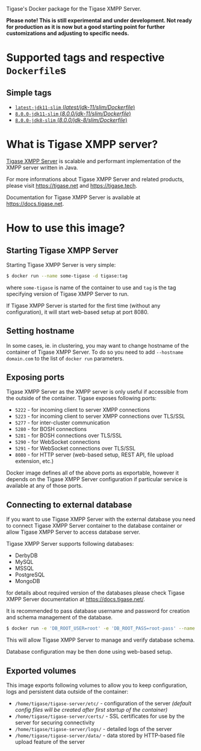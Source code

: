 Tigase's Docker package for the Tigase XMPP Server.

**Please note! This is still experimental and under development. Not ready for production as it is now but a good starting point for further customizations and adjusting to specific needs.**

# Supported tags and respective `Dockerfile`s

## Simple tags
-   [`latest-jdk11-slim` (*latest/jdk-11/slim/Dockerfile*)](latest/jdk-11/slim/Dockerfile)
-   [`8.0.0-jdk11-slim` (*8.0.0/jdk-11/slim/Dockerfile*)](8.0.0jdk-11/slim/Dockerfile)
-   [`8.0.0-jdk8-slim` (*8.0.0/jdk-8/slim/Dockerfile*)](8.0.0/jdk-8/slim/Dockerfile)

# What is Tigase XMPP server?

[Tigase XMPP Server](https://tigase.tech/projects/tigase-server) is scalable and performant implementation of the XMPP server written in Java.

For more informations about Tigase XMPP Server and related products, please visit https://tigase.net and https://tigase.tech.

Documentation for Tigase XMPP Server is available at https://docs.tigase.net.

# How to use this image?

## Starting Tigase XMPP Server

Starting Tigase XMPP Server is very simple:

````bash
$ docker run --name some-tigase -d tigase:tag
````

where `some-tigase` is name of the container to use and `tag` is the tag specifying version of Tigase XMPP Server to run.

If Tigase XMPP Server is started for the first time (without any configuration), it will start web-based setup at port 8080.

## Setting hostname

In some cases, ie. in clustering, you may want to change hostname of the container of Tigase XMPP Server. To do so you need to add `--hostname domain.com` to the list of `docker run` parameters.

## Exposing ports

Tigase XMPP Server as the XMPP server is only useful if accessible from the outside of the container. Tigase exposes following ports:
- `5222` - for incoming client to server XMPP connections
- `5223` - for incoming client to server XMPP connections over TLS/SSL
- `5277` - for inter-cluster communication
- `5280` - for BOSH connections
- `5281` - for BOSH connections over TLS/SSL
- `5290` - for WebSocket connections
- `5291` - for WebSocket connections over TLS/SSL
- `8080` - for HTTP server (web-based setup, REST API, file upload extension, etc.)

Docker image defines all of the above ports as exportable, however it depends on the Tigase XMPP Server configuration if particular service is available at any of those ports.

## Connecting to external database

If you want to use Tigase XMPP Server with the external database you need to connect Tigase XMPP Server container to the database container or allow Tigase XMPP Server to access database server.

Tigase XMPP Server supports following databases:
- DerbyDB
- MySQL
- MSSQL
- PostgreSQL
- MongoDB

for details about required version of the databases please check Tigase XMPP Server documentation at https://docs.tigase.net/.

It is recommended to pass database username and password for creation and schema management of the database.

````bash
$ docker run -e 'DB_ROOT_USER=root' -e 'DB_ROOT_PASS=root-pass' --name some-tigase -d tigase:tag
````

This will allow Tigase XMPP Server to manage and verify database schema.

Database configuration may be then done using web-based setup.

## Exported volumes

This image exports following volumes to allow you to keep configuration, logs and persistent data outside of the container:
- `/home/tigase/tigase-server/etc/` - configuration of the server *(default config files will be created after first startup of the container)*
- `/home/tigase/tigase-server/certs/` - SSL certificates for use by the server for securing connectivity
- `/home/tigase/tigase-server/logs/` - detailed logs of the server
- `/home/tigase/tigase-server/data/` - data stored by HTTP-based file upload feature of the server
